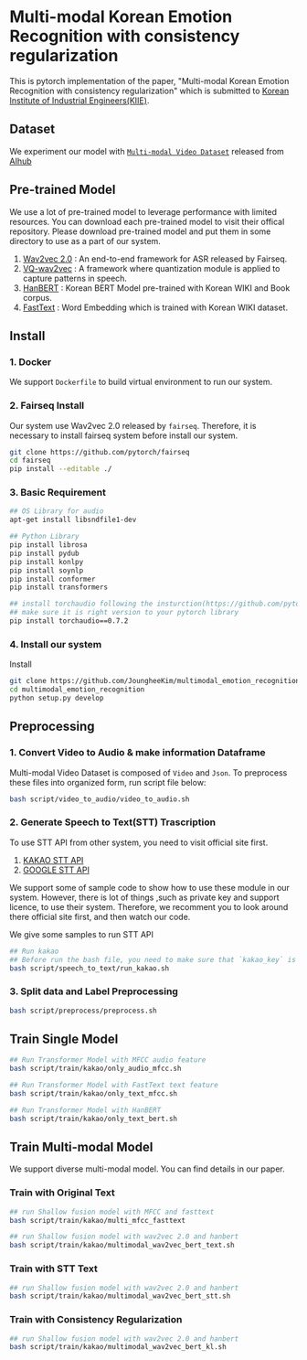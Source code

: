 # Multi-modal Korean Emotion Recognition with consistency regularization
This is pytorch implementation of the paper, "Multi-modal Korean Emotion Recognition with consistency regularization" which is submitted to [Korean Institute of Industrial Engineers(KIIE)](http://kiie.org/).

## Dataset
We experiment our model with [`Multi-modal Video Dataset`](https://aihub.or.kr/aidata/137) released from [AIhub](AIhub)

## Pre-trained Model
We use a lot of pre-trained model to leverage performance with limited resources.
You can download each pre-trained model to visit their offical repository.
Please download pre-trained model and put them in some directory to use as a part of our system.

1. [Wav2vec 2.0](https://github.com/pytorch/fairseq/tree/main/examples/wav2vec) : An end-to-end framework for ASR released by Fairseq.
2. [VQ-wav2vec](https://github.com/pytorch/fairseq/tree/main/examples/wav2vec) : A framework where quantization module is applied to capture patterns in speech.
3. [HanBERT](https://github.com/monologg/HanBert-Transformers) : Korean BERT Model pre-trained with Korean WIKI and Book corpus.
4. [FastText](https://github.com/ratsgo/embedding) : Word Embedding which is trained with Korean WIKI dataset.


## Install
### 1. Docker
We support `Dockerfile` to build virtual environment to run our system.

### 2. Fairseq Install
Our system use Wav2vec 2.0 released by `fairseq`.
Therefore, it is necessary to install fairseq system before install our system.
```bash
git clone https://github.com/pytorch/fairseq
cd fairseq
pip install --editable ./
```

### 3. Basic Requirement
```bash
## OS Library for audio
apt-get install libsndfile1-dev

## Python Library
pip install librosa
pip install pydub
pip install konlpy
pip install soynlp
pip install conformer
pip install transformers

## install torchaudio following the insturction(https://github.com/pytorch/audio)
## make sure it is right version to your pytorch library
pip install torchaudio==0.7.2
```

### 4. Install our system
Install 
```bash
git clone https://github.com/JoungheeKim/multimodal_emotion_recognition.git
cd multimodal_emotion_recognition
python setup.py develop
```

## Preprocessing
### 1. Convert Video to Audio & make information Dataframe
Multi-modal Video Dataset is composed of `Video` and `Json`. To preprocess these files into organized form, run script file below:
```bash
bash script/video_to_audio/video_to_audio.sh
```
### 2. Generate Speech to Text(STT) Trascription
To use STT API from other system, you need to visit official site first.
1. [KAKAO STT API](https://speech-api.kakao.com/)
2. [GOOGLE STT API](https://cloud.google.com/speech-to-text?hl=ko)

We support some of sample code to show how to use these module in our system.
However, there is lot of things ,such as private key and support licence, to use their system.
Therefore, we recomment you to look around there official site first, and then watch our code.

We give some samples to run STT API
```bash
## Run kakao
## Before run the bash file, you need to make sure that `kakao_key` is implied in kakao_api.py file
bash script/speech_to_text/run_kakao.sh
```

### 3. Split data and Label Preprocessing
```bash
bash script/preprocess/preprocess.sh
```
## Train Single Model
```bash
## Run Transformer Model with MFCC audio feature
bash script/train/kakao/only_audio_mfcc.sh

## Run Transformer Model with FastText text feature
bash script/train/kakao/only_text_mfcc.sh

## Run Transformer Model with HanBERT
bash script/train/kakao/only_text_bert.sh
```

## Train Multi-modal Model
We support diverse multi-modal model.
You can find details in our paper.

### Train with Original Text
```bash
## run Shallow fusion model with MFCC and fasttext
bash script/train/kakao/multi_mfcc_fasttext

## run Shallow fusion model with wav2vec 2.0 and hanbert
bash script/train/kakao/multimodal_wav2vec_bert_text.sh
```

### Train with STT Text
```bash
## run Shallow fusion model with wav2vec 2.0 and hanbert
bash script/train/kakao/multimodal_wav2vec_bert_stt.sh
```

### Train with Consistency Regularization
```bash
## run Shallow fusion model with wav2vec 2.0 and hanbert
bash script/train/kakao/multimodal_wav2vec_bert_kl.sh
```

